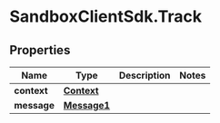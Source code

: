 # SandboxClientSdk.Track

## Properties
Name | Type | Description | Notes
------------ | ------------- | ------------- | -------------
**context** | [**Context**](Context.md) |  | 
**message** | [**Message1**](Message1.md) |  | 
